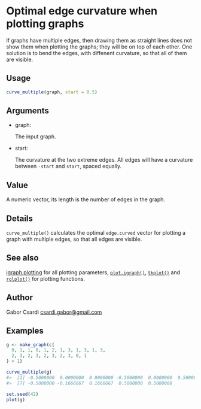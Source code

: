 # Optimal edge curvature when plotting graphs

If graphs have multiple edges, then drawing them as straight lines does
not show them when plotting the graphs; they will be on top of each
other. One solution is to bend the edges, with diffenent curvature, so
that all of them are visible.

## Usage

``` r
curve_multiple(graph, start = 0.5)
```

## Arguments

- graph:

  The input graph.

- start:

  The curvature at the two extreme edges. All edges will have a
  curvature between `-start` and `start`, spaced equally.

## Value

A numeric vector, its length is the number of edges in the graph.

## Details

`curve_multiple()` calculates the optimal `edge.curved` vector for
plotting a graph with multiple edges, so that all edges are visible.

## See also

[igraph.plotting](https://r.igraph.org/reference/plot.common.md) for all
plotting parameters,
[`plot.igraph()`](https://r.igraph.org/reference/plot.igraph.md),
[`tkplot()`](https://r.igraph.org/reference/tkplot.md) and
[`rglplot()`](https://r.igraph.org/reference/rglplot.md) for plotting
functions.

## Author

Gabor Csardi <csardi.gabor@gmail.com>

## Examples

``` r
g <- make_graph(c(
  0, 1, 1, 0, 1, 2, 1, 3, 1, 3, 1, 3,
  2, 3, 2, 3, 2, 3, 2, 3, 0, 1
) + 1)

curve_multiple(g)
#>  [1] -0.5000000  0.0000000  0.0000000 -0.5000000  0.0000000  0.5000000
#>  [7] -0.5000000 -0.1666667  0.1666667  0.5000000  0.5000000

set.seed(42)
plot(g)

```
